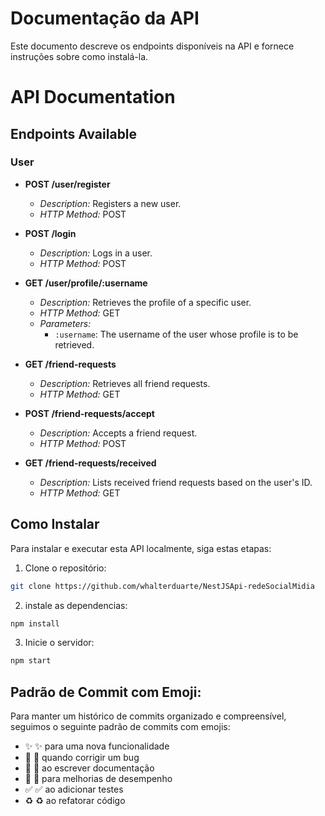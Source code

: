 # Documentação da API

Este documento descreve os endpoints disponíveis na API e fornece instruções sobre como instalá-la.

# API Documentation

## Endpoints Available

### User

- **POST /user/register**
  - *Description:* Registers a new user.
  - *HTTP Method:* POST

- **POST /login**
  - *Description:* Logs in a user.
  - *HTTP Method:* POST

- **GET /user/profile/:username**
  - *Description:* Retrieves the profile of a specific user.
  - *HTTP Method:* GET
  - *Parameters:*
    - `:username`: The username of the user whose profile is to be retrieved.

- **GET /friend-requests**
  - *Description:* Retrieves all friend requests.
  - *HTTP Method:* GET

- **POST /friend-requests/accept**
  - *Description:* Accepts a friend request.
  - *HTTP Method:* POST

- **GET /friend-requests/received**
  - *Description:* Lists received friend requests based on the user's ID.
  - *HTTP Method:* GET


## Como Instalar

Para instalar e executar esta API localmente, siga estas etapas:

1. Clone o repositório:

```bash
git clone https://github.com/whalterduarte/NestJSApi-redeSocialMidia
```
02. instale as dependencias:
```bash
npm install
```
03. Inicie o servidor:
```bash
npm start
```

## Padrão de Commit com Emoji:
Para manter um histórico de commits organizado e compreensível, seguimos o seguinte padrão de commits com emojis:

- :sparkles: :sparkles: para uma nova funcionalidade
- :bug: :bug: quando corrigir um bug
- :memo: :memo: ao escrever documentação
- :rocket: :rocket: para melhorias de desempenho
- :white_check_mark: :white_check_mark: ao adicionar testes
- :recycle: :recycle: ao refatorar código
